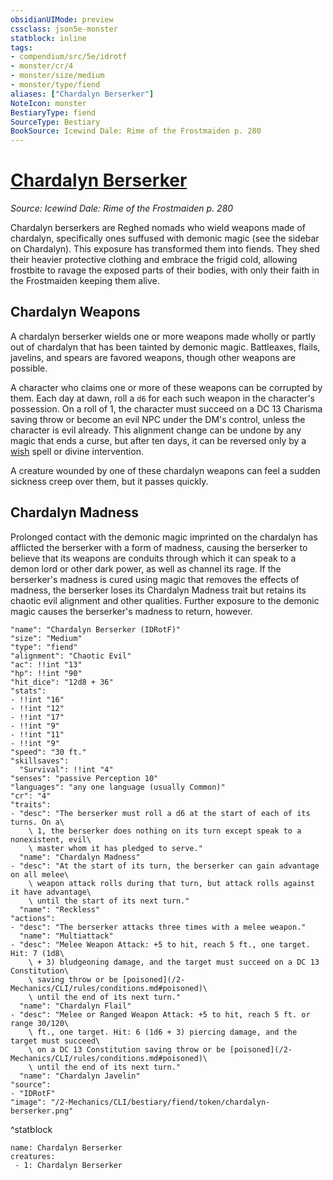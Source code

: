 ```yaml
---
obsidianUIMode: preview
cssclass: json5e-monster
statblock: inline
tags:
- compendium/src/5e/idrotf
- monster/cr/4
- monster/size/medium
- monster/type/fiend
aliases: ["Chardalyn Berserker"]
NoteIcon: monster
BestiaryType: fiend
SourceType: Bestiary
BookSource: Icewind Dale: Rime of the Frostmaiden p. 280
---
```

# [Chardalyn Berserker](2-Mechanics/CLI/bestiary/fiend/chardalyn-berserker-idrotf.md)
*Source: Icewind Dale: Rime of the Frostmaiden p. 280*  

Chardalyn berserkers are Reghed nomads who wield weapons made of chardalyn, specifically ones suffused with demonic magic (see the sidebar on Chardalyn). This exposure has transformed them into fiends. They shed their heavier protective clothing and embrace the frigid cold, allowing frostbite to ravage the exposed parts of their bodies, with only their faith in the Frostmaiden keeping them alive.

## Chardalyn Weapons

A chardalyn berserker wields one or more weapons made wholly or partly out of chardalyn that has been tainted by demonic magic. Battleaxes, flails, javelins, and spears are favored weapons, though other weapons are possible.

A character who claims one or more of these weapons can be corrupted by them. Each day at dawn, roll a `d6` for each such weapon in the character's possession. On a roll of 1, the character must succeed on a DC 13 Charisma saving throw or become an evil NPC under the DM's control, unless the character is evil already. This alignment change can be undone by any magic that ends a curse, but after ten days, it can be reversed only by a [wish](/2-Mechanics/CLI/spells/wish.md) spell or divine intervention.

A creature wounded by one of these chardalyn weapons can feel a sudden sickness creep over them, but it passes quickly.

## Chardalyn Madness

Prolonged contact with the demonic magic imprinted on the chardalyn has afflicted the berserker with a form of madness, causing the berserker to believe that its weapons are conduits through which it can speak to a demon lord or other dark power, as well as channel its rage. If the berserker's madness is cured using magic that removes the effects of madness, the berserker loses its Chardalyn Madness trait but retains its chaotic evil alignment and other qualities. Further exposure to the demonic magic causes the berserker's madness to return, however.

```statblock
"name": "Chardalyn Berserker (IDRotF)"
"size": "Medium"
"type": "fiend"
"alignment": "Chaotic Evil"
"ac": !!int "13"
"hp": !!int "90"
"hit_dice": "12d8 + 36"
"stats":
- !!int "16"
- !!int "12"
- !!int "17"
- !!int "9"
- !!int "11"
- !!int "9"
"speed": "30 ft."
"skillsaves":
  "Survival": !!int "4"
"senses": "passive Perception 10"
"languages": "any one language (usually Common)"
"cr": "4"
"traits":
- "desc": "The berserker must roll a d6 at the start of each of its turns. On a\
    \ 1, the berserker does nothing on its turn except speak to a nonexistent, evil\
    \ master whom it has pledged to serve."
  "name": "Chardalyn Madness"
- "desc": "At the start of its turn, the berserker can gain advantage on all melee\
    \ weapon attack rolls during that turn, but attack rolls against it have advantage\
    \ until the start of its next turn."
  "name": "Reckless"
"actions":
- "desc": "The berserker attacks three times with a melee weapon."
  "name": "Multiattack"
- "desc": "Melee Weapon Attack: +5 to hit, reach 5 ft., one target. Hit: 7 (1d8\
    \ + 3) bludgeoning damage, and the target must succeed on a DC 13 Constitution\
    \ saving throw or be [poisoned](/2-Mechanics/CLI/rules/conditions.md#poisoned)\
    \ until the end of its next turn."
  "name": "Chardalyn Flail"
- "desc": "Melee or Ranged Weapon Attack: +5 to hit, reach 5 ft. or range 30/120\
    \ ft., one target. Hit: 6 (1d6 + 3) piercing damage, and the target must succeed\
    \ on a DC 13 Constitution saving throw or be [poisoned](/2-Mechanics/CLI/rules/conditions.md#poisoned)\
    \ until the end of its next turn."
  "name": "Chardalyn Javelin"
"source":
- "IDRotF"
"image": "/2-Mechanics/CLI/bestiary/fiend/token/chardalyn-berserker.png"
```
^statblock

```encounter-table
name: Chardalyn Berserker
creatures:
 - 1: Chardalyn Berserker
```